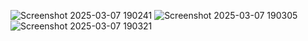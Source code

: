 ![Screenshot 2025-03-07 190241](https://github.com/user-attachments/assets/d9a68fab-199e-4f82-9077-53f8669f91a8)
![Screenshot 2025-03-07 190305](https://github.com/user-attachments/assets/da6fe714-2a97-496f-9e5f-571a8f3e9127)
![Screenshot 2025-03-07 190321](https://github.com/user-attachments/assets/04b07743-4825-4b8b-9280-26c71b470cdb)
